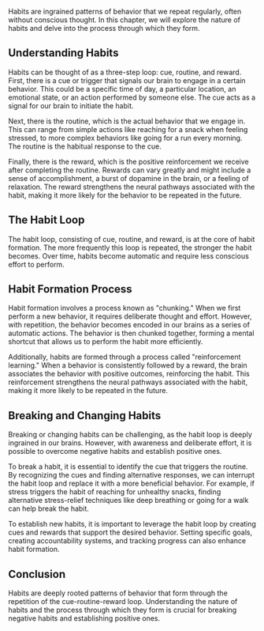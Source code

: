 
Habits are ingrained patterns of behavior that we repeat regularly, often without conscious thought. In this chapter, we will explore the nature of habits and delve into the process through which they form.

## Understanding Habits

Habits can be thought of as a three-step loop: cue, routine, and reward. First, there is a cue or trigger that signals our brain to engage in a certain behavior. This could be a specific time of day, a particular location, an emotional state, or an action performed by someone else. The cue acts as a signal for our brain to initiate the habit.

Next, there is the routine, which is the actual behavior that we engage in. This can range from simple actions like reaching for a snack when feeling stressed, to more complex behaviors like going for a run every morning. The routine is the habitual response to the cue.

Finally, there is the reward, which is the positive reinforcement we receive after completing the routine. Rewards can vary greatly and might include a sense of accomplishment, a burst of dopamine in the brain, or a feeling of relaxation. The reward strengthens the neural pathways associated with the habit, making it more likely for the behavior to be repeated in the future.

## The Habit Loop

The habit loop, consisting of cue, routine, and reward, is at the core of habit formation. The more frequently this loop is repeated, the stronger the habit becomes. Over time, habits become automatic and require less conscious effort to perform.

## Habit Formation Process

Habit formation involves a process known as "chunking." When we first perform a new behavior, it requires deliberate thought and effort. However, with repetition, the behavior becomes encoded in our brains as a series of automatic actions. The behavior is then chunked together, forming a mental shortcut that allows us to perform the habit more efficiently.

Additionally, habits are formed through a process called "reinforcement learning." When a behavior is consistently followed by a reward, the brain associates the behavior with positive outcomes, reinforcing the habit. This reinforcement strengthens the neural pathways associated with the habit, making it more likely to be repeated in the future.

## Breaking and Changing Habits

Breaking or changing habits can be challenging, as the habit loop is deeply ingrained in our brains. However, with awareness and deliberate effort, it is possible to overcome negative habits and establish positive ones.

To break a habit, it is essential to identify the cue that triggers the routine. By recognizing the cues and finding alternative responses, we can interrupt the habit loop and replace it with a more beneficial behavior. For example, if stress triggers the habit of reaching for unhealthy snacks, finding alternative stress-relief techniques like deep breathing or going for a walk can help break the habit.

To establish new habits, it is important to leverage the habit loop by creating cues and rewards that support the desired behavior. Setting specific goals, creating accountability systems, and tracking progress can also enhance habit formation.

## Conclusion

Habits are deeply rooted patterns of behavior that form through the repetition of the cue-routine-reward loop. Understanding the nature of habits and the process through which they form is crucial for breaking negative habits and establishing positive ones.

